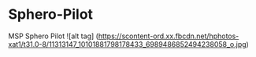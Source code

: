 # Sphero-Pilot
MSP Sphero Pilot 
![alt tag] (https://scontent-ord.xx.fbcdn.net/hphotos-xat1/t31.0-8/11313147_10101881798178433_6989486852494238058_o.jpg)